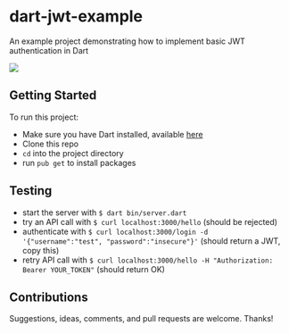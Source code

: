 # dart-jwt-example
An example project demonstrating how to implement basic JWT authentication in Dart

![](preview.gif)

## Getting Started
To run this project:
* Make sure you have Dart installed, available [here](https://dart.dev)
* Clone this repo
* `cd` into the project directory
* run `pub get` to install packages

## Testing
* start the server with `$ dart bin/server.dart`
* try an API call with `$ curl localhost:3000/hello` (should be rejected)
* authenticate with `$ curl localhost:3000/login -d '{"username":"test", "password":"insecure"}'` (should return a JWT, copy this)
* retry API call with `$ curl localhost:3000/hello -H "Authorization: Bearer YOUR_TOKEN"` (should return OK)

## Contributions
Suggestions, ideas, comments, and pull requests are welcome. Thanks!
